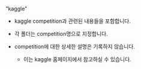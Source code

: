 "kaggle"

- kaggle competition과 관련된 내용들을 포함합니다.

- 각 폴더는 competition명으로 지정합니다.

- competition에 대한 상세한 설명은 기록하지 않습니다.
    - 이는 kaggle 홈페이지에서 참고하실 수 있습니다.